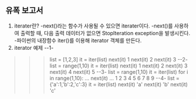 유폭 보고서
-----------------

1. iterater란?
-next()라는 함수가 사용될 수 있으면 iterater이다.
-next()를 사용하여 출력할 때, 다음 출력 데이터가 없으면 StopIteration exception을 발생시킨다.
-파이썬의 내장함수 iter()를 이용해 iterator 객체를 만든다.
2. iterator 예제
--1-
  >>> list = [1,2,3]
  >>> it = iter(list)
  >>> next(it)
  1
  >>> next(it)
  2
  >>> next(it)
  3
--2-
  >>> list = range(1,10)
  >>> it = iter(list)
  >>> next(it)
  1
  >>> next(it)
  2
  >>> next(it)
  3
  >>> next(it)
  4
  >>> next(it)
  5
--3-
  >>> list = range(1,10)
  >>> it = iter(list)
  >>> for i in range(1,10):
  ...     next(it)
  ...
  1
  2
  3
  4
  5
  6
  7
  8
  9
--4-
  >>> list  = {'a':1,'b':2,'c':3}
  >>> it  = iter(list)
  >>> next(it)
  'a'
  >>> next(it)
  'b'
  >>> next(it)
  'c'
